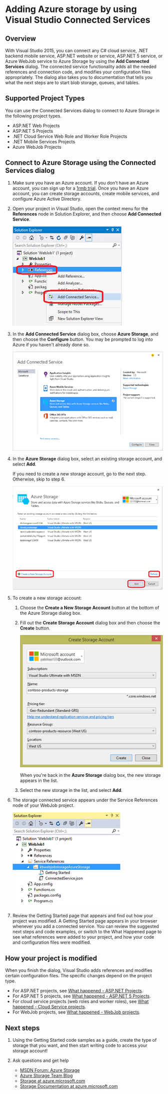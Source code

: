 <properties
    pageTitle="Add Azure Storage by using Connected Services in Visual Studio | Azure"
    description="Add Azure Storage to your app by using the Visual Studio Add Connected Services dialog box"
    services="visual-studio-online"
    documentationcenter="na"
    author="TomArcher"
    manager="douge"
    editor="" />
<tags
    ms.assetid="521ec044-ad4b-4828-8864-01decde2e758"
    ms.service="storage"
    ms.devlang="na"
    ms.topic="article"
    ms.tgt_pltfrm="na"
    ms.workload="na"
    ms.date="11/11/2016"
    wacn.date=""
    ms.author="tarcher" />

# Adding Azure storage by using Visual Studio Connected Services
## Overview
With Visual Studio 2015, you can connect any C# cloud service, .NET backend mobile service, ASP.NET website or service, ASP.NET 5 service, or Azure WebJob service to Azure Storage by using the **Add Connected Services** dialog. The connected service functionality adds all the needed references and connection code, and modifies your configuration files appropriately. The dialog also takes you to documentation that tells you what the next steps are to start blob storage, queues, and tables.

## Supported Project Types
You can use the Connected Services dialog to connect to Azure Storage in the following project types.

- ASP.NET Web Projects
- ASP.NET 5 Projects
- .NET Cloud Service Web Role and Worker Role Projects
- .NET Mobile Services Projects
- Azure WebJob Projects

## Connect to Azure Storage using the Connected Services dialog

1. Make sure you have an Azure account. If you don't have an Azure account, you can sign up for a [1rmb trial](/pricing/1rmb-trial/). Once you have an Azure account, you can create storage accounts, create mobile services, and configure Azure Active Directory.

2. Open your project in Visual Studio, open the context menu for the **References** node in Solution Explorer, and then choose **Add Connected Service**.

    ![Adding a connected service](./media/vs-azure-tools-connected-services-storage/IC796702.png)
3. In the **Add Connected Service** dialog box, choose **Azure Storage**, and then choose the **Configure** button. You may be prompted to log into Azure if you haven't already done so.
   
    ![Add Connected Service dialog box - Storage](./media/vs-azure-tools-connected-services-storage/IC796703.png)
4. In the **Azure Storage** dialog box, select an existing storage account, and select **Add**.
   
    If you need to create a new storage account, go to the next step. Otherwise, skip to step 6.
   
    ![Azure Storage dialog box](./media/vs-azure-tools-connected-services-storage/IC796704.png)
5. To create a new storage account: 
   
   1. Choose the **Create a New Storage Account** button at the bottom of the Azure Storage dialog box.
   2. Fill out the **Create Storage Account** dialog box and then choose the **Create** button.
      
       ![Azure Storage dialog box](./media/vs-azure-tools-connected-services-storage/create-storage-account.png)
      
       When you're back in the **Azure Storage** dialog box, the new storage appears in the list.
   3. Select the new storage in the list, and select **Add**.
6. The  storage connected service appears under the Service References node of your WebJob project.
   
    ![Azure storage in web jobs project](./media/vs-azure-tools-connected-services-storage/IC796705.png)
7. Review the Getting Started page that appears and find out how your project was modified. A Getting Started page appears in your browser whenever you add a connected service. You can review the suggested next steps and code examples, or switch to the What Happened page to see what references were added to your project, and how your code and configuration files were modified.

## How your project is modified
When you finish the dialog, Visual Studio adds references and modifies certain configuration files. The specific changes depend on the project type. 

- For ASP.NET projects, see [What happened - ASP.NET Projects](http://go.microsoft.com/fwlink/p/?LinkId=513126). 
- For ASP.NET 5 projects, see [What happened - ASP.NET 5 Projects](http://go.microsoft.com/fwlink/p/?LinkId=513124). 
- For cloud service projects (web roles and worker roles), see [What happened - Cloud Service projects](http://go.microsoft.com/fwlink/p/?LinkId=516965). 
- For WebJob projects, see [What happened - WebJob projects](/documentation/articles/vs-storage-webjobs-what-happened/).

## Next steps
1. Using the Getting Started code samples as a guide, create the type of storage that you want, and then start writing code to access your storage account!
2. Ask questions and get help
   
   - [MSDN Forum: Azure Storage](https://social.msdn.microsoft.com/Forums/zh-cn/home?forum=windowsazuredata)
   - [Azure Storage Team Blog](http://blogs.msdn.com/b/windowsazurestorage/)
   - [Storage at azure.microsoft.com](/home/features/storage/)
   - [Storage Documentation at azure.microsoft.com](/documentation/services/storage/)


